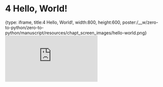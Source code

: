 # 4 Hello, World!
 
{type: iframe, title:4 Hello, World!, width:800, height:600, poster:/__w/zero-to-python/zero-to-python/manuscript/resources/chapt_screen_images/hello-world.png}
![](https://genomicscafe.github.io/zero-to-python/hello-world.html)
 

 

